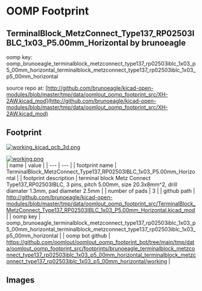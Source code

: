 # OOMP Footprint  
## TerminalBlock_MetzConnect_Type137_RP02503IBLC_1x03_P5.00mm_Horizontal  by brunoeagle  
  
oomp key: oomp_brunoeagle_terminalblock_metzconnect_type137_rp02503iblc_1x03_p5_00mm_horizontal_terminalblock_metzconnect_type137_rp02503iblc_1x03_p5_00mm_horizontal  
  
source repo at: [http://github.com/brunoeagle/kicad-open-modules/blob/master/tmp/data/oomlout_oomp_footprint_src/XH-2AW.kicad_mod](http://github.com/brunoeagle/kicad-open-modules/blob/master/tmp/data/oomlout_oomp_footprint_src/XH-2AW.kicad_mod)  
## Footprint  
  
[![working_kicad_pcb_3d.png](working_kicad_pcb_3d_600.png)](working_kicad_pcb_3d.png)  
  
[![working.png](working_600.png)](working.png)  
| name | value | 
| --- | --- | 
| footprint name | TerminalBlock_MetzConnect_Type137_RP02503IBLC_1x03_P5.00mm_Horizontal | 
| footprint description | terminal block Metz Connect Type137_RP02503IBLC, 3 pins, pitch 5.00mm, size 20.3x8mm^2, drill diamater 1.3mm, pad diameter 2.5mm | 
| number of pads | 3 | 
| github path | http://github.com/brunoeagle/kicad-open-modules/blob/master/tmp/data/oomlout_oomp_footprint_src/TerminalBlock_MetzConnect_Type137_RP02503IBLC_1x03_P5.00mm_Horizontal.kicad_mod | 
| oomp key | oomp_brunoeagle_terminalblock_metzconnect_type137_rp02503iblc_1x03_p5_00mm_horizontal_terminalblock_metzconnect_type137_rp02503iblc_1x03_p5_00mm_horizontal | 
| oomp bot github | https://github.com/oomlout/oomlout_oomp_footprint_bot/tree/main/tmp/data/oomlout_oomp_footprint_src/footprints/brunoeagle_terminalblock_metzconnect_type137_rp02503iblc_1x03_p5_00mm_horizontal_terminalblock_metzconnect_type137_rp02503iblc_1x03_p5_00mm_horizontal/working | 
## Images  
